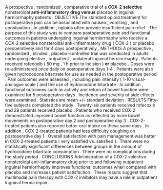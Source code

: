 A prospective , randomized , comparative trial of a **COX-2** **selective** nonsteroidal **anti-inflammatory** **drug** **versus** placebo in inguinal herniorrhaphy patients . OBJECTIVE The standard opioid treatment for postoperative pain can be associated with nausea , vomiting , and constipation . In addition , opioids often provide insufficient pain relief . The purpose of this study was to compare postoperative pain and functional outcomes in patients undergoing inguinal herniorrhaphy who receive a COX-2 selective nonsteroidal anti-inflammatory drug ( COX-2 ) or placebo preoperatively and for 4 days postoperatively . METHODS A prospective , randomized , blinded , placebo-controlled trial was conducted in adults undergoing elective , outpatient , unilateral inguinal herniorrhaphy . Patients received rofecoxib ( 50 mg , 1 h prior to incision ) **or** placebo **.** Doses were re-administered once daily on postoperative days 1-4 . Patients were also given hydrocodone bitartrate for use as needed in the postoperative period . Pain outcomes were assessed , including pain intensity ( 1-10 visual-analogue scale ) and the use of hydrocodone bitartrate . In addition , functional outcomes such as activity and return of bowel function were examined for 5 postoperative days . Incidence and severity of side effects were examined . Statistics are mean +/- standard deviation . RESULTS Fifty-five subjects completed the study . Twenty-six patients received rofecoxib and 29 patients received placebo . Patients who received COX-2 demonstrated improved bowel function as reflected by more bowel movements on postoperative day 2 and postoperative day 3 . COX-2-treated patients also reported better oral intake on these same days . In addition , COX-2-treated patients had less difficulty coughing on postoperative day 1 . Overall satisfaction with pain management was better in COX-2-treated patients ( very satisfied vs. satisfied ) . There were no statistically significant differences between groups in the amount of hydrocodone bitartrate consumption . There were no complications during the study period . CONCLUSIONS Administration of a COX-2 selective nonsteroidal anti-inflammatory drug prior to and following outpatient inguinal herniorrhaphy improves functional outcomes when compared with placebo and increases patient satisfaction . These results suggest that multimodal pain therapy with COX-2 inhibitors may have a role in outpatient inguinal hernia repair . 